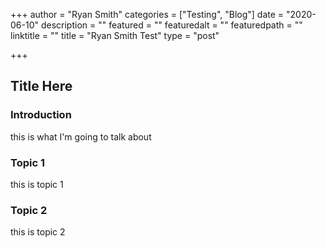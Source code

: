 +++
author = "Ryan Smith"
categories = ["Testing", "Blog"]
date = "2020-06-10"
description = ""
featured = ""
featuredalt = ""
featuredpath = ""
linktitle = ""
title = "Ryan Smith Test"
type = "post"

+++

## Title Here

### Introduction

this is what I'm going to talk about

### Topic 1

this is topic 1

### Topic 2

this is topic 2
